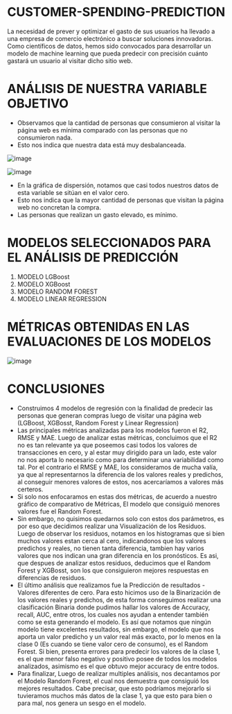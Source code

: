 # CUSTOMER-SPENDING-PREDICTION

La necesidad de prever y optimizar el gasto de sus usuarios ha llevado a una empresa de comercio electrónico a buscar soluciones innovadoras. Como científicos de datos, hemos sido convocados para desarrollar un modelo de machine learning que pueda predecir con precisión cuánto gastará un usuario al visitar dicho sitio web.

# ANÁLISIS DE NUESTRA VARIABLE OBJETIVO

* Observamos que la cantidad de personas que consumieron al visitar la página web es mínima comparado con las personas que no consumieron nada.
* Esto nos indica que nuestra data está muy desbalanceada.

![image](https://github.com/davidcarrillo10288/CUSTOMER-SPENDING-PREDICTION/assets/104275645/f7c6c740-70d2-43fa-b3e0-266b06a48908)


![image](https://github.com/davidcarrillo10288/CUSTOMER-SPENDING-PREDICTION/assets/104275645/5b9834c3-0192-430f-ad07-42a1bbea6ce4)

* En la gráfica de dispersión, notamos que casi todos nuestros datos de esta variable se sitúan en el valor cero.
* Esto nos indica que la mayor cantidad de personas que visitan la página web no concretan la compra.
* Las personas que realizan un gasto elevado, es mínimo.

# MODELOS SELECCIONADOS PARA EL ANÁLISIS DE PREDICCIÓN
1. MODELO LGBoost
2. MODELO XGBoost
3. MODELO RANDOM FOREST
4. MODELO LINEAR REGRESSION

# MÉTRICAS OBTENIDAS EN LAS EVALUACIONES DE LOS MODELOS

![image](https://github.com/davidcarrillo10288/CUSTOMER-SPENDING-PREDICTION/assets/104275645/50ea06c7-1254-44f0-949d-88920c8774e8)

# CONCLUSIONES

* Construimos 4 modelos de regresión con la finalidad de predecir las personas que generan compras luego de visitar una página web (LGBoost, XGBosst, Random Forest y Linear Regression)
* Las principales métricas analizadas para los modelos fueron el R2, RMSE y MAE. Luego de analizar estas métricas, concluimos que el R2 no es tan relevante ya que poseemos casi todos los valores de transacciones en cero, y al estar muy dirigido para un lado, este valor no nos aporta lo necesario como para determinar una variabilidad como tal. Por el contrario el RMSE y MAE, los consideramos de mucha valía, ya que al representarnos la diferencia de los valores reales y predichos, al conseguir menores valores de estos, nos acercaríamos a valores más certeros.
* Si solo nos enfocaramos en estas dos métricas, de acuerdo a nuestro gráfico de comparativo de Métricas, El modelo que consiguió menores valores fue el Random Forest.
* Sin embargo, no quisimos quedarnos solo con estos dos parámetros, es por eso que decidimos realizar una Visualización de los Residuos. Luego de observar los residuos, notamos en los histogramas que si bien muchos valores estan cerca al cero, indicandonos que los valores predichos y reales, no tienen tanta diferencia, tambien hay varios valores que nos indican una gran diferencia en los pronósticos. Es asi, que despues de analizar estos residuos, deducimos que el Random Forest y XGBosst, son los que consiguieron mejores respuestas en diferencias de residuos.
* El último análisis que realizamos fue la Predicción de resultados - Valores diferentes de cero. Para esto hicimos uso de la Binarización de los valores reales y predichos, de esta forma conseguimos realizar una clasificación Binaria donde pudimos hallar los valores de Accuracy, recall, AUC, entre otros, los cuales nos ayudan a entender también como se esta generando el modelo. Es así que notamos que ningún modelo tiene excelentes resultados, sin embargo, el modelo que nos aporta un valor predicho y un valor real más exacto, por lo menos en la clase 0 (Es cuando se tiene valor cero de consumo), es el Random Forest. Si bien, presenta errores para predecir los valores de la clase 1, es el que menor falso negativo y positivo posee de todos los modelos analizados, asimismo es el que obtuvo mejor accuracy de entre todos.
* Para finalizar, Luego de realizar multiples análisis, nos decantamos por el Modelo Random Forest, el cual nos demuestra que consiguió los mejores resultados. Cabe precisar, que esto podríamos mejorarlo si tuvieramos muchos más datos de la clase 1, ya que esto para bien o para mal, nos genera un sesgo en el modelo.
